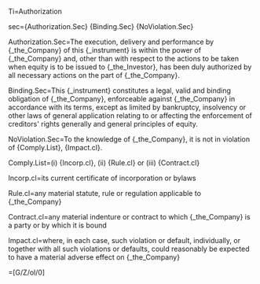 Ti=Authorization

sec={Authorization.Sec}  {Binding.Sec}  {NoViolation.Sec}

Authorization.Sec=The execution, delivery and performance by {_the_Company} of this {_instrument} is within the power of {_the_Company} and, other than with respect to the actions to be taken when equity is to be issued to {_the_Investor}, has been duly authorized by all necessary actions on the part of {_the_Company}.

Binding.Sec=This {_instrument} constitutes a legal, valid and binding obligation of {_the_Company}, enforceable against {_the_Company} in accordance with its terms, except as limited by bankruptcy, insolvency or other laws of general application relating to or affecting the enforcement of creditors' rights generally and general principles of equity.

NoViolation.Sec=To the knowledge of {_the_Company}, it is not in violation of {Comply.List}, {Impact.cl}.

Comply.List=(i) {Incorp.cl}, (ii) {Rule.cl} or (iii) {Contract.cl}

Incorp.cl=its current certificate of incorporation or bylaws

Rule.cl=any material statute, rule or regulation applicable to {_the_Company}

Contract.cl=any material indenture or contract to which {_the_Company} is a party or by which it is bound

Impact.cl=where, in each case, such violation or default, individually, or together with all such violations or defaults, could reasonably be expected to have a material adverse effect on {_the_Company}

=[G/Z/ol/0]
